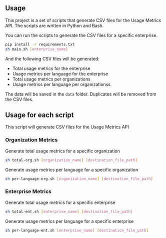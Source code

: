 ## Usage

This project is a set of scripts that generate CSV files for the Usage Metrics API. The scripts are written in Python and Bash.

You can run the scripts to generate the CSV files for a specific enterprise.

```sh
pip install -r requirements.txt
sh main.sh [enterprise_name] 
```

And the following CSV files will be generated:
- Total usage metrics for the enterprise
- Usage metrics per language for the enterprise
- Total usage metrics per organizations
- Usage metrics per language per organizationss

The data will be saved in the `data` folder.
Duplicates will be removed from the CSV files.

## Usage for each script

This script will generate CSV files for the Usage Metrics API

### Organization Metrics

Generate total usage metrics for a specific organization

```bash
sh total-org.sh [organization_name] [destination_file_path]
```

Generate usage metrics per language for a specific organization

```bash
sh per-language-org.sh [organization_name] [destination_file_path]
```

### Enterprise Metrics

Generate total usage metrics for a specific enterprise

```bash
sh total-ent.sh [enterprise_name] [destination_file_path]
```

Generate usage metrics per language for a specific enterprise

```bash
sh per-language-ent.sh [enterprise_name] [destination_file_path]
```
